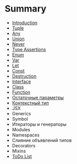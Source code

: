 # Summary

* [Introduction](README.md)
* [Tuple](tuple.md)
* [Any](any.md)
* [Union](/tip-obedinenie.md)
* [Never ](never.md)
* [Type Assertions](type-assertions.md)
* [Enum](enum.md)
* [Var](var.md)
* [Let](let.md)
* [Const](const.md)
* [Destruction](destruction.md)
* [Interface](interface.md)
* [Class](class.md)
* [Function](function.md)
* [Остаточные параметры](ostatochnie-parametri.md)
* [Контекстный тип](kontekstnii-tip.md)
* JSX
* Generics
* Symbol
* Итераторы и генераторы
* Modules
* Namespaces
* Слияние объявлений типов
* Decorators
* Mixins
* [ToDo List](todo-list.md)



